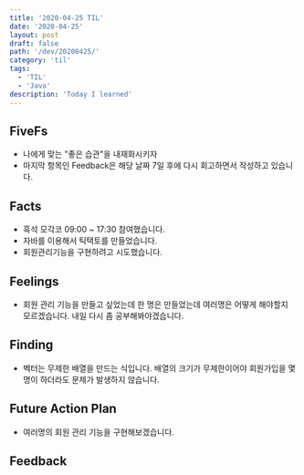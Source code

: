 ```yaml
---
title: '2020-04-25 TIL'
date: '2020-04-25'
layout: post
draft: false
path: '/dev/20200425/'
category: 'til'
tags:
  - 'TIL'
  - 'Java'
description: 'Today I learned'
---
```


## FiveFs

- 나에게 맞는 "좋은 습관"을 내재화시키자
- 마지막 항목인 Feedback은 해당 날짜 7일 후에 다시 회고하면서 작성하고 있습니다.

## Facts

- 흑석 모각코 09:00 ~ 17:30 참여했습니다.
- 자바를 이용해서 틱택토를 만들었습니다.
- 회원관리기능을 구현하려고 시도했습니다. 

## Feelings

- 회원 관리 기능을 만들고 싶었는데 한 명은 만들었는데 여러명은 어떻게 해야할지 모르겠습니다. 내일 다시 좀 공부해봐야겠습니다. 

## Finding

- 벡터는 무제한 배열을 만드는 식입니다. 배열의 크기가 무제한이어야 회원가입을 몇 명이 하더라도 문제가 발생하지 않습니다. 

## Future Action Plan

- 여러명의 회원 관리 기능을 구현해보겠습니다.

## Feedback
